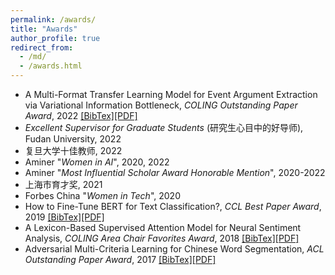 ```yaml
---
permalink: /awards/
title: "Awards"
author_profile: true
redirect_from: 
  - /md/
  - /awards.html
---
```

* A Multi-Format Transfer Learning Model for Event Argument Extraction via Variational Information Bottleneck, _COLING Outstanding Paper Award_, 2022 [[BibTex]](https://aclanthology.org/2022.coling-1.173.bib)[[PDF]](https://aclanthology.org/2022.coling-1.173.pdf)
* _Excellent Supervisor for Graduate Students_ (研究生心目中的好导师), Fudan University, 2022
* 复旦大学十佳教师, 2022
* Aminer "_Women in AI_", 2020, 2022
* Aminer "_Most Influential Scholar Award Honorable Mention_", 2020-2022
* 上海市育才奖, 2021
* Forbes China "_Women in Tech_", 2020
* How to Fine-Tune BERT for Text Classification?, _CCL Best Paper Award_, 2019 [[BibTex]](https://dblp.uni-trier.de/rec/journals/corr/abs-1905-05583.html?view=bibtex)[[PDF]](https://arxiv.org/pdf/1905.05583.pdf)
* A Lexicon-Based Supervised Attention Model for Neural Sentiment Analysis, _COLING Area Chair Favorites Award_, 2018 [[BibTex]](https://aclanthology.org/C18-1074.bib)[[PDF]](https://aclanthology.org/C18-1074.pdf)
* Adversarial Multi-Criteria Learning for Chinese Word Segmentation, _ACL Outstanding Paper Award_, 2017 [[BibTex]](https://aclanthology.org/P17-1110.bib)[[PDF]](https://aclanthology.org/P17-1110.pdf)
